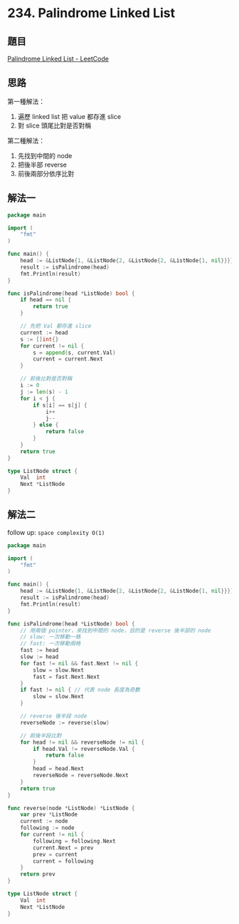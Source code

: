 # 234. Palindrome Linked List

## 題目

[Palindrome Linked List - LeetCode](https://leetcode.com/problems/palindrome-linked-list/)

## 思路

第一種解法：

1. 遍歷 linked list 把 value 都存進 slice
2. 對 slice 頭尾比對是否對稱

第二種解法：

1. 先找到中間的 node
2. 把後半部 reverse
3. 前後兩部分依序比對

## 解法一

```go
package main

import (
	"fmt"
)

func main() {
	head := &ListNode{1, &ListNode{2, &ListNode{2, &ListNode{1, nil}}}}
	result := isPalindrome(head)
	fmt.Println(result)
}

func isPalindrome(head *ListNode) bool {
	if head == nil {
		return true
	}

	// 先把 Val 都存進 slice
	current := head
	s := []int{}
	for current != nil {
		s = append(s, current.Val)
		current = current.Next
	}

	// 前後比對是否對稱
	i := 0
	j := len(s) - 1
	for i < j {
		if s[i] == s[j] {
			i++
			j--
		} else {
			return false
		}
	}
	return true
}

type ListNode struct {
	Val  int
	Next *ListNode
}
```

## 解法二

follow up: `space complexity O(1)`

```go
package main

import (
	"fmt"
)

func main() {
	head := &ListNode{1, &ListNode{2, &ListNode{2, &ListNode{1, nil}}}}
	result := isPalindrome(head)
	fmt.Println(result)
}

func isPalindrome(head *ListNode) bool {
	// 用兩個 pointer，來找到中間的 node，目的是 reverse 後半部的 node
	// slow: 一次移動一格
	// fast: 一次移動兩格
	fast := head
	slow := head
	for fast != nil && fast.Next != nil {
		slow = slow.Next
		fast = fast.Next.Next
	}
	if fast != nil { // 代表 node 長度為奇數
		slow = slow.Next
	}

	// reverse 後半段 node
	reverseNode := reverse(slow)

	// 前後半段比對
	for head != nil && reverseNode != nil {
		if head.Val != reverseNode.Val {
			return false
		}
		head = head.Next
		reverseNode = reverseNode.Next
	}
	return true
}

func reverse(node *ListNode) *ListNode {
	var prev *ListNode
	current := node
	following := node
	for current != nil {
		following = following.Next
		current.Next = prev
		prev = current
		current = following
	}
	return prev
}

type ListNode struct {
	Val  int
	Next *ListNode
}
```
